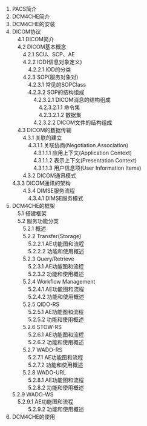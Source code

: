 1.	PACS简介  
2.	DCM4CHE简介  
3.	DCM4CHE的安装  
4.	DICOM协议  
　4.1	DICOM简介  
　4.2	DICOM基本概念    
　　4.2.1	SCU、SCP、AE    
　　4.2.2	IOD(信息对象定义)      
　　　4.2.2.1	IOD的分类  
　　4.2.3	SOP(服务对象对)  
　　　4.2.3.1	常见的SOPClass  
　　　4.2.3.2	SOP的结构组成  
　　　　4.2.3.2.1	DICOM消息的结构组成  
　　　　　4.2.3.2.1.1 命令集  
　　　　　4.2.3.2.1.2 数据集  
　　　　4.2.3.2.2	DICOM文件的结构组成  
　4.3	DICOM的数据传输  
　　4.3.1   关联的建立  
　　　4.3.1.1   关联协商(Negotiation Association)  
　　　　4.3.1.1.1   应用上下文(Application Context)  
　　　　4.3.1.1.2   表示上下文(Presentation Context)  
　　　　4.3.1.1.3   用户信息项(User Information Items)  
　　4.3.2   DICOM通讯模式  
	4.3.3   DICOM通讯的架构  
　　4.3.4   DIMSE服务流程  
　　　4.3.4.1 DIMSE服务模式  
5.	DCM4CHE的框架  
　5.1   搭建框架  
　5.2   服务功能分类  
　　5.2.1   概述   
　　5.2.2   Transfer(Storage)  
　　　5.2.2.1  AE功能图和流程  
　　　5.2.2.2  功能和使用概述  
　　5.2.3   Query/Retrieve  
　　　5.2.3.1  AE功能图和流程  
　　　5.2.3.2  功能和使用概述  
　　5.2.4   Workflow Management    
　　　5.2.4.1  AE功能图和流程  
　　　5.2.4.2  功能和使用概述  
　　5.2.5   QIDO-RS  
　　　5.2.5.1  AE功能图和流程  
　　　5.2.5.2  功能和使用概述  
　　5.2.6   STOW-RS  
　　　5.2.6.1  AE功能图和流程  
　　　5.2.6.2  功能和使用概述  
　　5.2.7   WADO-RS  
　　　5.2.7.1  AE功能图和流程  
　　　5.2.7.2  功能和使用概述  
　　5.2.8   WADO-URL  
　　　5.2.8.1  AE功能图和流程  
　　　5.2.8.2  功能和使用概述  
    5.2.9   WADO-WS  
	　5.2.9.1  AE功能图和流程  
　　　5.2.9.2  功能和使用概述  
6.	DCM4CHE的使用  
